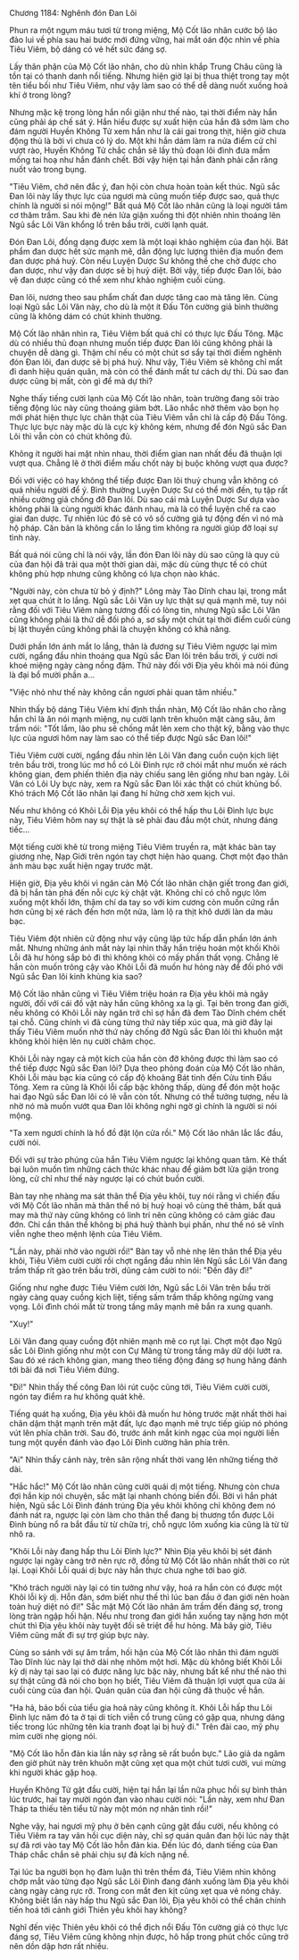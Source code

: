 




Chương 1184: Nghênh đón Đan Lôi


Phun ra một ngụm máu tươi từ trong miệng, Mộ Cốt lão nhân cước bộ lảo đảo lui về phía sau hai bước mới đứng vững, hai mắt oán độc nhìn về phía Tiêu Viêm, bộ dáng có vẻ hết sức đáng sợ.

Lấy thân phận của Mộ Cốt lão nhân, cho dù nhìn khắp Trung Châu cũng là tồn tại có thanh danh nổi tiếng. Nhưng hiện giờ lại bị thua thiệt trong tay một tên tiểu bối như Tiêu Viêm, như vậy làm sao có thể dễ dàng nuốt xuống hoả khí ở trong lòng?

Nhưng mặc kệ trong lòng hắn nổi giận như thế nào, tại thời điểm này hắn cũng phải áp chế sát ý. Hắn hiểu được sự xuất hiện của hắn đã sớm làm cho đám người Huyền Không Tử xem hắn như là cái gai trong thịt, hiện giờ chưa động thủ là bởi vì chưa có lý do. Một khi hắn dám làm ra nửa điểm cử chỉ vượt rào, Huyền Không Tử chắc chắn sẽ lấy thủ đoạn lôi đình đưa mầm mống tai hoạ như hắn đánh chết. Bởi vậy hiện tại hắn đành phải cắn răng nuốt vào trong bụng.

"Tiêu Viêm, chớ nên đắc ý, đan hội còn chưa hoàn toàn kết thúc. Ngũ sắc Đan lôi này lấy thực lực của ngươi mà cũng muốn tiếp được sao, quả thực chính là người si nói mộng!" Bất quá Mộ Cốt lão nhân cũng là loại người tâm cơ thâm trầm. Sau khi đè nén lửa giận xuống thì đột nhiên nhìn thoáng lên Ngũ sắc Lôi Vân khổng lồ trên bầu trời, cười lạnh quát.

Đón Đan Lôi, đồng dạng được xem là một loại khảo nghiệm của đan hội. Bát phẩm đan dược hết sức mạnh mẽ, dẫn động lực lượng thiên địa muốn đem đan dược phá huỷ. Còn nếu Luyện Dược Sư không thể che chở được cho đan dược, như vậy đan dược sẽ bị huỷ diệt. Bởi vậy, tiếp được Đan lôi, bảo vệ đan dược cũng có thể xem như khảo nghiệm cuối cùng.

Đan lôi, nương theo sau phẩm chất đan dược tăng cao mà tăng lên. Cùng loại Ngũ sắc Lôi Vân này, cho dù là một ít Đấu Tôn cường giả bình thường cũng là không dám có chút khinh thường.

Mộ Cốt lão nhân nhìn ra, Tiêu Viêm bất quá chỉ có thực lực Đấu Tông. Mặc dù có nhiều thủ đoạn nhưng muốn tiếp được Đan lôi cũng không phải là chuyện dễ dàng gì. Thậm chí nếu có một chút sơ sẩy tại thời điểm nghênh đón Đan lôi, đan dược sẽ bị phá huỷ. Như vậy, Tiêu Viêm sẽ không chỉ mất đi danh hiệu quán quân, mà còn có thể đánh mất tư cách dự thi. Dù sao đan dược cũng bị mất, còn gì để mà dự thi?

Nghe thấy tiếng cười lạnh của Mộ Cốt lão nhân, toàn trường đang sôi trào tiếng động lúc này cũng thoáng giảm bớt. Lão nhắc nhở thêm vào bọn họ mới phát hiện thực lực chân thật của Tiêu Viêm vẫn chỉ là cấp độ Đấu Tông. Thực lực bực này mặc dù là cực kỳ không kém, nhưng để đón Ngũ sắc Đan Lôi thì vẫn còn có chút không đủ.

Không ít người hai mặt nhìn nhau, thời điểm gian nan nhất đều đã thuận lợi vượt qua. Chẳng lẽ ở thời điểm mấu chốt này bị buộc không vượt qua được?

Đối với việc có hay không thể tiếp được Đan lôi thuỷ chung vẫn không có quá nhiều người để ý. Bình thường Luyện Dược Sư có thể mời đến, tụ tập rất nhiều cường giả chống đỡ Đan lôi. Dù sao cái mà Luyện Dược Sư dựa vào không phải là cùng người khác đánh nhau, mà là có thể luyện chế ra cao giai đan dược. Tự nhiên lúc đó sẽ có vô số cường giả tự động đến vì nó mà hộ pháp. Căn bản là không cần lo lắng tìm không ra người giúp đỡ loại sự tình này.

Bất quá nói cũng chỉ là nói vậy, lần đón Đan lôi này dù sao cũng là quy củ của đan hội đã trải qua một thời gian dài, mặc dù cùng thực tế có chút không phù hợp nhưng cũng không có lựa chọn nào khác.

"Người này, còn chưa từ bỏ ý định?" Lông mày Tào Dĩnh chau lại, trong mắt xẹt qua chút ít lo lắng. Ngũ sắc Lôi Vân uy lực thật sự quá mạnh mẽ, tuy nói rằng đối với Tiêu Viêm nàng tương đối có lòng tin, nhưng Ngũ sắc Lôi Vân cũng không phải là thứ dễ đối phó a, sơ sẩy một chút tại thời điểm cuối cùng bị lật thuyền cũng không phải là chuyện không có khả năng.

Dưới phần lớn ánh mắt lo lắng, thân là đương sự Tiêu Viêm ngược lại mỉm cười, ngẩng đầu nhìn thoáng qua Ngũ sắc Đan lôi trên bầu trời, ý cười nơi khoé miệng ngày càng nồng đậm. Thứ này đối với Địa yêu khôi mà nói đúng là đại bổ mười phần a...

"Việc nhỏ như thế này không cần ngươi phải quan tâm nhiều."

Nhìn thấy bộ dáng Tiêu Viêm khí định thần nhàn, Mộ Cốt lão nhân cho rằng hắn chỉ là ăn nói mạnh miệng, nụ cười lạnh trên khuôn mặt càng sâu, âm trầm nói: "Tốt lắm, lão phu sẽ chống mắt lên xem cho thật kỹ, bằng vào thực lực của ngươi hôm nay làm sao có thể tiếp được Ngũ sắc Đan lôi!"

Tiêu Viêm cười cười, ngẩng đầu nhìn lên Lôi Vân đang cuồn cuộn kịch liệt trên bầu trời, trong lúc mơ hồ có Lôi Đình rực rỡ chói mắt như muốn xé rách không gian, đem phiến thiên địa này chiếu sang lên giống như ban ngày. Lôi Vân có Lôi Uy bực này, xem ra Ngũ sắc Đan lôi xác thật có chút khủng bố. Khó trách Mộ Cốt lão nhân lại đang hí hửng chờ xem kịch vui.

Nếu như không có Khôi Lỗi Địa yêu khôi có thể hấp thu Lôi Đình lực bực này, Tiêu Viêm hôm nay sự thật là sẽ phải đau đầu một chút, nhưng đáng tiếc…

Một tiếng cười khẽ từ trong miệng Tiêu Viêm truyền ra, mặt khác bàn tay giương nhẹ, Nạp Giới trên ngón tay chợt hiện hào quang. Chợt một đạo thân ảnh màu bạc xuất hiện ngay trước mặt.

Hiện giờ, Địa yêu khôi vì ngăn cản Mộ Cốt lão nhân chặn giết trong đan giới, đã bị hắn tàn phá đến nỗi cực kỳ chật vật. Không chỉ có chỗ ngực lõm xuống một khối lớn, thậm chí da tay so với kim cương còn muốn cứng rắn hơn cũng bị xé rách đến hơn một nửa, làm lộ ra thịt khô dưới làn da màu bạc.

Tiêu Viêm đột nhiên cử động như vậy cũng lập tức hấp dẫn phần lớn ánh mắt. Nhưng những ánh mắt này lại nhìn thấy hắn triệu hoán một khối Khôi Lỗi đã hư hỏng sắp bỏ đi thì không khỏi có mấy phần thất vọng. Chẳng lẽ hắn còn muốn trông cậy vào Khôi Lỗi đã muốn hư hỏng này để đối phó với Ngũ sắc Đan lôi kinh khủng kia sao?

Mộ Cốt lão nhân cũng vì Tiêu Viêm triệu hoán ra Địa yêu khôi mà ngây người, đối với cái đồ vật này hắn cũng không xa lạ gì. Tại bên trong đan giới, nếu không có Khôi Lỗi này ngăn trở chỉ sợ hắn đã đem Tào Dĩnh chém chết tại chỗ. Cũng chính vì đã cùng từng thứ này tiếp xúc qua, mà giờ đây lại thấy Tiêu Viêm muốn nhờ thứ này chống đỡ Ngũ sắc Đan lôi thì khuôn mặt không khỏi hiện lên nụ cười châm chọc.

Khôi Lỗi này ngay cả một kích của hắn còn đỡ không được thì làm sao có thể tiếp được Ngũ sắc Đan lôi? Dựa theo phỏng đoán của Mộ Cốt lão nhân, Khôi Lỗi màu bạc kia cũng có cấp độ khoảng Bát tinh đến Cửu tinh Đấu Tông. Xem ra cũng là Khôi lỗi cấp bậc không thấp, dùng để đón một hoặc hai đạo Ngũ sắc Đan lôi có lẽ vẫn còn tốt. Nhưng có thể tưởng tượng, nếu là nhờ nó mà muốn vướt qua Đan lôi không nghi ngờ gì chính là người si nói mộng.

"Ta xem ngươi chính là hồ đồ đặt lộn cửa rồi." Mộ Cốt lão nhân lắc lắc đầu, cười nói.

Đối với sự trào phúng của hắn Tiêu Viêm ngược lại không quan tâm. Kẻ thất bại luôn muốn tìm những cách thức khác nhau để giảm bớt lửa giận trong lòng, cử chỉ như thế này ngược lại có chút buồn cười.

Bàn tay nhẹ nhàng ma sát thân thể Địa yêu khôi, tuy nói rằng vì chiến đấu với Mộ Cốt lão nhân mà thân thể nó bị huỷ hoại vô cùng thê thảm, bất quá may mà thứ này cũng không có linh trí nên cũng không có cảm giác đau đớn. Chỉ cần thân thể không bị phá huỷ thành bụi phấn, như thế nó sẽ vĩnh viễn nghe theo mệnh lệnh của Tiêu Viêm.

"Lần này, phải nhờ vào người rồi!" Bàn tay vỗ nhè nhẹ lên thân thể Địa yêu khôi, Tiêu Viêm cười cười rồi chợt ngẩng đầu nhìn lên Ngũ sắc Lôi Vân đang trầm thấp rít gào trên bầu trời, dũng cảm cười to nói: "Đến đây đi!"

Giống như nghe được Tiêu Viêm cười lớn, Ngũ sắc Lôi Vân trên bầu trời ngày càng quay cuồng kịch liệt, tiếng sấm trầm thấp không ngừng vang vọng. Lôi đình chói mắt từ trong tầng mây mạnh mẽ bắn ra xung quanh.

"Xuy!"

Lôi Vân đang quay cuồng đột nhiên mạnh mẽ co rụt lại. Chợt một đạo Ngũ sắc Lôi Đình giống như một con Cự Mãng từ trong tầng mây dữ dội lướt ra. Sau đó xé rách không gian, mang theo tiếng động đáng sợ hung hăng đánh tới bãi đá nơi Tiêu Viêm đứng.

"Đi!" Nhìn thấy thế công Đan lôi rút cuộc cũng tới, Tiêu Viêm cười cười, ngón tay điểm ra hư không quát khẽ.

Tiếng quát hạ xuống, Địa yêu khôi đã muốn hư hỏng trước mặt nhất thời hai chân dậm thật mạnh trên mặt đất, lực đạo mạnh mẽ trực tiếp giúp nó phóng vút lên phía chân trời. Sau đó, trước ánh mắt kinh ngạc của mọi người liền tung một quyền đánh vào đạo Lôi Đình cường hãn phía trên.

"Ai" Nhìn thấy cảnh này, trên sân rộng nhất thời vang lên những tiếng thở dài.

"Hắc hắc!" Mộ Cốt lão nhân cũng cười quái dị một tiếng. Nhưng còn chưa đợi hắn kịp nói chuyện, sắc mặt lại nhanh chóng biến đổi. Bởi vì hắn phát hiện, Ngũ sắc Lôi Đình đánh trúng Địa yêu khôi không chỉ không đem nó đánh nát ra, ngược lại còn làm cho thân thể đang bị thương tổn được Lôi Đình bùng nổ ra bắt đầu từ từ chữa trị, chỗ ngực lõm xuống kia cũng là từ từ nhô ra.

"Khôi Lỗi này đang hấp thu Lôi Đình lực?" Nhìn Địa yêu khôi bị sét đánh ngược lại ngày càng trở nên rực rỡ, đồng tử Mộ Cốt lão nhân nhất thời co rút lại. Loại Khôi Lỗi quái dị bực này hắn thực chưa nghe tới bao giờ.

"Khó trách người này lại có tin tưởng như vậy, hoá ra hắn còn có được một Khôi lỗi kỳ dị. Hỗn đản, sớm biết như thế thì lúc ban đầu ở đan giới nên hoàn toàn huỷ diệt nó đi!" Sắc mặt Mộ Cốt lão nhân âm trầm đến đáng sợ, trong lòng tràn ngập hối hận. Nếu như trong đan giới hắn xuống tay nặng hơn một chút thì Địa yêu khôi này tuyệt đối sẽ triệt để hư hỏng. Mà bây giờ, Tiêu Viêm cũng mất đi sự trợ giúp bực này.

Cùng so sánh với sự âm trầm, hối hận của Mộ Cốt lão nhân thì đám người Tào Dĩnh lúc này lại thở dài nhẹ nhõm một hơi. Mặc dù không biết Khôi Lỗi kỳ dị này tại sao lại có được năng lực bậc này, nhưng bất kể như thế nào thì sự thật cũng đã nói cho bọn họ biết, Tiêu Viêm đã thuận lợi vượt qua cửa ải cuối cùng của đan hội. Quán quân của đan hội cũng đã thuộc về hắn.

"Ha hả, bảo bối của tiểu gia hoả này cũng không ít. Khôi Lỗi hấp thu Lôi Đình lực năm đó ta ở tại di tích viễn cổ trung cũng có gặp qua, nhưng dáng tiếc trong lúc những tên kia tranh đoạt lại bị huỷ đi." Trên đài cao, mỹ phụ mỉm cười nhẹ giọng nói.

"Mộ Cốt lão hỗn đản kia lần này sợ rằng sẽ rất buồn bực." Lão giả da ngăm đen giờ phút này trên khuôn mặt cũng xẹt qua một chút tươi cười, vui mừng khi người khác gặp hoạ.

Huyền Không Tử gật đầu cười, hiện tại hắn lại lần nữa phục hồi sự bình thản lúc trước, hai tay mười ngón đan vào nhau cười nói: "Lần này, xem như Đan Tháp ta thiếu tên tiểu tử này một món nợ nhân tình rồi!"

Nghe vậy, hai ngươi mỹ phụ ở bên cạnh cũng gật đầu cười, nếu không có Tiêu Viêm ra tay vãn hồi cục diện này, chỉ sợ quán quân đan hội lúc này thật sự đã rơi vào tay Mộ Cốt lão hỗn đản kia. Đến lúc đó, danh tiếng của Đan Tháp chắc chắn sẽ phải chịu sự đả kích nặng nề.

Tại lúc ba người bọn họ đàm luận thì trên thềm đá, Tiêu Viêm nhìn không chớp mắt vào từng đạo Ngũ sắc Lôi Đình đang đánh xuống làm Địa yêu khôi càng ngày càng rực rỡ. Trong con mắt đen kịt cũng xẹt qua vẻ nóng cháy. Không biết lần này hấp thu Ngũ sắc Đan lôi, Địa yêu khôi có thể chân chính tiến hoá tới cảnh giới Thiên yêu khôi hay không?

Nghĩ đến việc Thiên yêu khôi có thể địch nổi Đấu Tôn cường giả có thực lực đáng sợ, Tiêu Viêm cũng không nhịn được, hô hấp trong phút chốc cũng trở nên dồn dập hơn rất nhiều.




